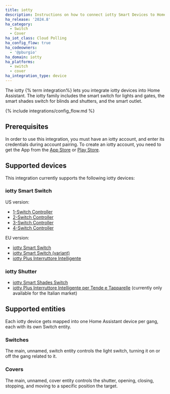 ```yaml
---
title: iotty
description: Instructions on how to connect iotty Smart Devices to Home Assistant.
ha_release: '2024.8'
ha_category:
  - Switch
  - Cover
ha_iot_class: Cloud Polling
ha_config_flow: true
ha_codeowners:
  - '@pburgio'
ha_domain: iotty
ha_platforms:
  - switch
  - cover
ha_integration_type: device
---
```


The iotty {% term integration%} lets you integrate iotty devices into Home Assistant. The iotty family includes the smart switch for lights and gates, the smart shades switch for blinds and shutters, and the smart outlet. 


{% include integrations/config_flow.md %}

## Prerequisites

In order to use this integration, you must have an iotty account, and enter its credentials during account pairing.
To create an iotty account, you need to get the App from the [App Store](https://apps.apple.com/it/app/iotty-smart-home/id1230937401) or [Play Store](https://play.google.com/store/apps/details?id=com.dynamicait.iotty&hl=en).

## Supported devices

This integration currently supports the following iotty devices:

### iotty Smart Switch

  US version:
  - [1-Switch Controller](https://iottysmarthome.com/products/1-switch-controller?variant=43630747058389)
  - [2-Switch Controller](https://iottysmarthome.com/products/2-switch-controller?variant=43630751219925)
  - [3-Switch Controller](https://iottysmarthome.com/products/3-switch-controller?variant=43630760493269)
  - [4-Switch Controller](https://iottysmarthome.com/products/4-switch-controller?variant=43630774386901)

EU version:

- [iotty Smart Switch](https://iotty.uk/collections/frontpage/products/iotty-smart-switch)
- [iotty Smart Switch (variant)](https://iotty.uk/collections/frontpage/products/iotty-smart-switch?variant=40820222460082)
- [iotty Plus Interruttore Intelligente](https://iotty.it/collections/frontpage/products/iotty-plus-interruttore-intelligente-per-luci-e-cancelli)

### iotty Shutter

  - [iotty Smart Shades Switch](https://iotty.uk/collections/frontpage/products/e2s-plus-smart-shades-switch-for-shutters-and-blinds)
  - [iotty Plus Interruttore Intelligente per Tende e Tapparelle](https://iotty.it/collections/prodotti-singoli/products/i3s-plus-interruttore-intelligente-per-tende-e-tapparelle) (currently only available for the Italian market)

## Supported entities

Each iotty device gets mapped into one Home Assistant device per gang, each with its own Switch entity.

### Switches

The main, unnamed, switch entity controls the light switch, turning it on or off the gang related to it.

### Covers

The main, unnamed, cover entity controls the shutter, opening, closing, stopping, and moving to a specific position the target.
